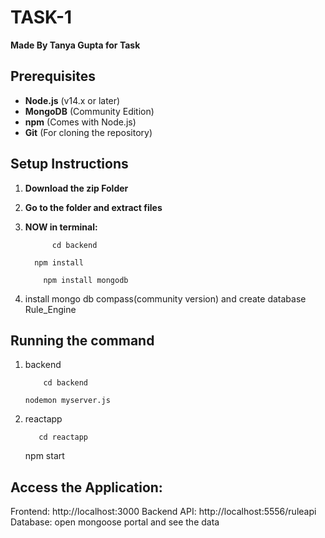 # TASK-1

**Made By Tanya Gupta for Task**

## Prerequisites

- **Node.js** (v14.x or later)
- **MongoDB** (Community Edition)
- **npm** (Comes with Node.js)
- **Git** (For cloning the repository)

## Setup Instructions

1.  **Download the zip Folder**
2.  **Go to the folder and extract files**
3.  **NOW in terminal:**

    ```
          cd backend
    ```

          npm install

    ```
        npm install mongodb

    ```

4.  install mongo db compass(community version) and create database Rule_Engine

## Running the command

1.  backend
    ```
        cd backend
    ```
        nodemon myserver.js
2.  reactapp
    ```
       cd reactapp
    ```
    npm start

## Access the Application:

Frontend: http://localhost:3000
Backend API: http://localhost:5556/ruleapi
Database: open mongoose portal and see the data
